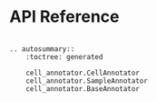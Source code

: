 # API Reference

```{eval-rst}

.. autosummary::
    :toctree: generated

    cell_annotator.CellAnnotator
    cell_annotator.SampleAnnotator
    cell_annotator.BaseAnnotator
```
